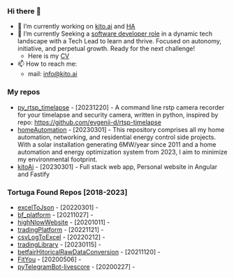 ### Hi there 👋

<!--
**kito129/kito129** is a ✨ _special_ ✨ repository because its `README.md` (this file) appears on your GitHub profile.
-->

- 🔭 I’m currently working on [kito.ai](https://github.com/kito129/kitoAi) and [HA](https://github.com/kito129/homeAutomation)
- 🌱 I’m currently Seeking a [software developer role](https://www.linkedin.com/in/marco-selva/) in a dynamic tech landscape with a Tech Lead to learn and thrive. Focused on autonomy, initiative, and perpetual growth. Ready for the next challenge!
  - Here is my [CV](https://github.com/kito129/techResume/blob/main/marco_selva_resume.pdf)   
- 📫 How to reach me:
  - mail: info@kito.ai

### My repos

- [py_rtsp_timelapse](https://github.com/kito129/py_rtsp_timelapse) - [20231220] - A command line rstp camera recorder for your timelapse and security camera, written in python, inspired by repo: https://github.com/evgenii-d/rtsp-timelapse
- [homeAutomation](https://github.com/kito129/homeAutomation) - [20230301] - This repository comprises all my home automation, networking, and residential energy control side projects. With a solar installation generating 6MW/year since 2011 and a home automation and energy optimization system from 2023, I aim to minimize my environmental footprint.
- [kitoAi](https://github.com/kito129/kitoAi) - [20230301] - Full stack web app, Personal website in Angular and Fastify

### Tortuga Found Repos [2018-2023]

- [excelToJson](https://github.com/kito129/excelToJson) - [20220301] -
- [bf_platform](https://github.com/kito129/bf_platform) - [20211027] -
- [highNlowWebsite](https://github.com/kito129/highNlowWebsite) - [20201011] -
- [tradingPlatform](https://github.com/kito129/tradingPlatform) - [20221121] -
- [csvLogToExcel](https://github.com/kito129/csvLogToExcel) - [20220212] -
- [tradingLibrary](https://github.com/kito129/tradingLibrary) - [20230115] -
- [betfairHitoricalRawDataConversion](https://github.com/kito129/betfairHitoricalRawDataConversion) - [20211120] -
- [FitYou](https://github.com/kito129/FitYou) - [20200506] -
- [pyTelegramBot-livescore](https://github.com/kito129/pyTelegramBot-livescore) - [20200227] -
